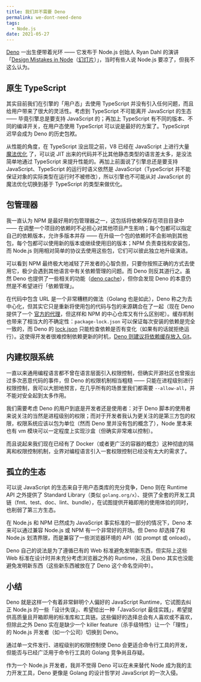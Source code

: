 ```yaml
---
title: 我们并不需要 Deno
permalink: we-dont-need-deno
tags:
  - Node.js
date: 2021-05-27
---
```

[Deno](https://deno.land/) 一出生便带着光环 —— 它发布于 Node.js 创始人 Ryan Dahl 的演讲「[Design Mistakes in Node](https://www.youtube.com/watch?v=M3BM9TB-8yA)（[幻灯片](https://tinyclouds.org/jsconf2018.pdf)）」，当时有些人说 Node.js 要凉了，但我不这么认为。

## 原生 TypeScript
其实目前我们在引擎的「用户态」去使用 TypeScript 并没有引入任何问题，而且给用户带来了很大的灵活性。考虑到 TypeScript 不可能离开 JavaScript 的生态 —— 毕竟引擎总是要支持 JavaScript 的；再加上 TypeScript 有不同的版本、不同的编译开关，在用户态使用 TypeScript 可以说是最好的方案了。TypeScirpt 迟早会成为 Deno 的历史包袱。

从性能的角度，在 TypeScript 没出现之前，V8 已经在 JavaScript 上进行大量 [魔法优化](https://zhuanlan.zhihu.com/p/29638866) 了，可以说 JIT 出来的代码并不比其他静态类型的语言差太多，是没法简单地通过 TypeScript 来提升性能的。再加上前面说了引擎总还是要支持 JavaScript、TypeScript 的运行时语义依然是 JavaScript（TypeScript 并不能保证对象的实际类型在运行时不被修改），所以引擎也不可能从对 JavaScript 的魔法优化切换到基于 TypeScript 的类型来做优化。

## 包管理器
我一直认为 NPM 是最好用的包管理器之一，这包括将依赖保存在项目目录中 —— 在调整一个项目的依赖时不必担心对其他项目产生影响；每个包都可以指定自己的依赖版本，允许多版本并存 —— 在升级一个包的依赖时不会影响到其他包，每个包都可以使用新的版本或继续使用旧的版本；NPM 负责查找和安装包，而 Node.js 则用相对简单的协议去使用这些包，它们可以彼此独立地升级演进。

可以看到 NPM 最终极大地减轻了开发者的心智负担，只要你按照正确的方式去使用它，极少会遇到其他语言中有关依赖管理的问题。而 Deno 则反其道行之。虽然 Deno 也提供了一些相关的功能（[deno cache](https://deno.land/manual@master/linking_to_external_code/reloading_modules)），但你会发现 Deno 的本意仍然是不希望进行「依赖管理」。

在代码中包含 URL 是一个非常糟糕的做法（Golang 也是如此），Deno 称之为去中心化，但其实它只是重新将使用包的代码与包的来源耦合在了一起（现在 Deno 提供了一个 [官方的代理](https://deno.land/x)，但这样和 NPM 的中心仓库又有什么区别呢）。缓存机制也带来了相当大的不确定性：`package-lock.json` 可以保证每次安装的依赖是完全一致的，而 Deno 的 [lock.json](https://deno.land/manual@v1.10.2/linking_to_external_code/integrity_checking) 只能检查依赖是否有变化（如果有的话就拒绝运行）。这使得开发者很难控制依赖更新的时机，[Deno 则建议将依赖缓存放入 Git](https://deno.land/manual/linking_to_external_code#but-what-if-the-host-of-the-url-goes-down-the-source-won#39t-be-available)。

## 内建权限系统

一直以来通用编程语言都不曾在语言层面引入权限控制，但确实开源社区也曾报出过多次恶意代码的事件，但 Deno 的权限机制相当粗糙 —— 只能在进程级别进行权限控制，我可以大胆地预言，在几乎所有的场景里我们都需要 `--allow-all`，并不能对安全起到太多作用。

我们需要考虑 Deno 的用户到底是开发者还是使用者：对于 Deno 脚本的使用者来说关注的当然是进程级别的权限；而对于开发者我认为更关注的是第三方包的权限，权限系统应该以包为单位（然而 Deno 里并没有包的概念了），Node 里本来也有 vm 模块可以一定程度上实现沙盒（但确实非常难以控制）。

而且说起来我们现在已经有了 Docker（或者更广泛的容器的概念）这种彻底的隔离和权限控制机制，业界对编程语言引入一套权限控制已经没有太大的需求了。

## 孤立的生态
可以说 JavaScript 的生态来自于用户态类库的充分竞争，Deno 则在 Runtime API 之外提供了 Standard Library（类似 `golang.org/x`）、提供了全套的开发工具链（fmt、test、doc、lint、bundle），在试图提供开箱即用的使用体验的同时，也削弱了第三方生态。

在 Node.js 和 NPM 已然成为 JavaScript 事实标准的一部分的情况下，Deno 本来可以通过兼容 Node.js 或 NPM 有一个非常好的开场。但 Deno 却选择了和 Node.js 划清界限，而是兼容了一些浏览器环境的 API（如 prompt 或 onload）。

Deno 自己的说法是为了遵循已有的 Web 标准避免发明新东西，但实际上这些 Web 标准在设计时并未充分考虑浏览器之外的 Runtime，况且 Deno 其实也没能避免发明新东西（这些新东西被放在了 Deno 这个命名空间中）。

## 小结
Deno 就是这样一个有着非常鲜明个人偏好的 JavaScript Runtime，它试图去纠正 Node.js 的一些「设计失误」、希望给出一种「JavaScript 最佳实践」，希望提供高质量且开箱即用的标准库和工具链。这些偏好的选择总会有人喜欢或不喜欢，但除此之外 Deno 实在是缺少一个 killer feature（杀手级特性）让一个「理性」的 Node.js 开发者（如一个公司）切换到 Deno。

通过单一文件发行、进程级别的权限控制使 Deno 会更适合命令行工具的开发，但能否与已经广泛用于命令行工具的 Golang 竞争尚且存疑。

作为一个 Node.js 开发者，我并不觉得 Deno 可以在未来替代 Node 成为我的主力开发工具，Deno 更像是 Golang 的设计哲学对 JavaScript 的一次入侵。
